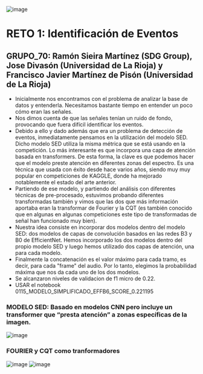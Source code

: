 ![image](https://user-images.githubusercontent.com/116558787/197547402-7aea89ce-1cf8-4156-830a-a0a822622aa3.png)
# RETO 1: Identificación de Eventos
## GRUPO_70: Ramón Sieira Martínez (SDG Group), Jose Divasón (Universidad de La Rioja) y Francisco Javier Martínez de Pisón (Universidad de La Rioja)
 - Inicialmente nos encontramos con el problema de analizar la base de datos y entenderla. Necesitamos bastante tiempo en entender un poco cómo eran las señales.
 - Nos dimos cuenta de que las señales tenían un ruido de fondo, provocando que fuera difícil identificar los eventos.
 - Debido a ello y dado además que era un problema de detección de eventos, inmediatamente pensamos en la utilización del modelo SED. Dicho modelo SED utiliza la misma métrica que se está usando en la competición. Lo más interesante es que incorpora una capa de atención basada en transformers. 
De esta forma, la clave es que podemos hacer que el modelo preste atención en diferentes zonas del espectro. Es una técnica que usada con éxito desde hace varios años, siendo muy muy popular en competiciones de KAGGLE, donde ha mejorado notablemente el estado del arte anterior.
 - Partiendo de ese modelo, y partiendo del análisis con diferentes técnicas de pre-procesado, estuvimos probando diferentes transformadas también y vimos que las dos que más información aportaba eran la transformar de Fourier y la CQT (es también conocido que en algunas en algunas competiciones este tipo de transformadas de señal han funcionado muy bien). 
 - Nuestra idea consiste en incorporar dos modelos dentro del modelo SED: dos modelos de capas de convolución basados en las redes B3 y B0 de EfficientNet. Hemos incorporado los dos modelos dentro del propio modelo SED y luego hemos utilizado dos capas de atención, una para cada modelo. 
 - Finalmente la concatenación es el valor máximo para cada tramo, es decir, para cada "frame" del audio. Por lo tanto, elegimos la probabilidad máxima que nos da cada uno de los dos modelos.
 - Se alcanzaron niveles de validacion de f1 micro de 0.22.
 - USAR el notebook 0115_MODELO_SIMPLIFICADO_EFFB6_SCORE_0.221195
### MODELO SED: Basado en modelos CNN pero incluye un transformer que “presta atención” a zonas específicas de la imagen. 
![image](https://user-images.githubusercontent.com/116558787/197606751-7ec89915-7ab4-4647-a93d-aa2e12e74f8b.png)

### FOURIER y CQT como tranformadores
![image](https://user-images.githubusercontent.com/116558787/197638943-9946f1f8-eed2-40bb-b9c9-36d5e9136f08.png)
![image](https://user-images.githubusercontent.com/116558787/197638945-ad4ba897-88e7-4c9c-9259-da85a1ea9909.png)

